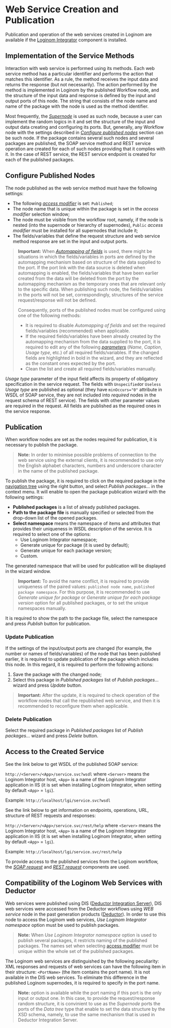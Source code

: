 # Web Service Creation and Publication

Publication and operation of the web services created in Loginom are available if the [Loginom Integrator](https://loginom.ru/platform/pricing#component-integrator) component is installed.

## Implementation of the Service Methods

Interaction with web service is performed using its methods. Each web service method has a particular identifier and performs the action that matches this identifier. As a rule, the method receives the input data and returns the response (but not necessarily). The action performed by the method is implemented in Loginom by the published Workflow node, and the structure of the input data and response is defined by the input and output ports of this node. The string that consists of the node name and name of the package with the node is used as the method identifier.

Most frequently, the *[Supernode](../../processors/control/submodel.md)* is used as such node, because a user can implement the random logics in it and set the structure of the input and output data creating and configuring its ports. But, generally, any Workflow node with the settings described in *[Configure published nodes](#nastroyka-publikuemykh-uzlov)* section can be such node. If the package contains several such nodes and several packages are published, the SOAP service method and REST service operation are created for each of such nodes providing that it complies with it. In the case of REST service, the REST service endpoint is created for each of the published packages.

## Configure Published Nodes

The node published as the web service method must have the following settings:

* The following *[access modifier](../../scenario/access-modifier.md)* is set: `Published`;
* The node name that is unique within the package is set in the *access modifier* selection window;
* The node must be visible from the workflow root, namely, if the node is nested (into the supernode or hierarchy of supernodes), `Public` *access modifier* must be installed for all supernodes that include it;
* The fields/variables that define the request structure and web service method response are set in the input and output ports.

> **Important:** When *[Automapping of fields](../../scenario/ports/field-synchronization.md)* is used, there might be situations in which the fields/variables in ports are defined by the automapping mechanism based on structure of the data supplied to the port. If the port link with the data source is deleted when automapping is enabled, the fields/variables that have been earlier created from the data will be deleted from the port by the automapping mechanism as the temporary ones that are relevant only to the specific data. When publishing such node, the fields/variables in the ports will not be set, correspondingly, structures of the service request/response will not be defined.
>
> Consequently, ports of the published nodes must be configured using one of the following methods:
> * It is required to disable *Automapping of fields* and set the required fields/variables (recommended) when applicable.
> * If the required fields/variables have been already created by the automapping mechanism from the data supplied to the port, it is required to edit any of the following *[parameters](../../processors/transformation/fields-parameters.md)* (*Name*, *Caption*, *Usage type*, etc.) of all required fields/variables. If the changed fields are highlighted in bold in the wizard, and they are reflected as the constant ones expected by the port.
> * Clean the list and create all required fields/variables manually.

*Usage type* parameter of the input field affects its property of obligatory specification in the service request. The fields with `Unspecified`or `Useless` *Usage type* are published as optional (they have `minOccurs="0"` attribute in WSDL of SOAP service, they are not included into *required* nodes in the request schema of REST service). The fields with other parameter values are required in the request. All fields are published as the required ones in the service response.

## Publication

When workflow nodes are set as the nodes required for publication, it is necessary to publish the package.

> **Note:** In order to minimise possible problems of connection to the web service using the external clients, it is recommended to use only the English alphabet characters, numbers and underscore character in the name of the published package.

To publish the package, it is required to click on the required package in the [navigation tree](../../interface/main-menu.md#navigatsiya) using the right button, and select *Publish packages…* in the context menu. It will enable to open the package publication wizard with the following settings:

* **Published packages** is a list of already published packages.
* **Path to the package file** is manually specified or selected from the drop-down list of the opened packages.
* **Select namespace** means the namespace of items and attributes that provides their uniqueness in WSDL description of the service. It is required to select one of the options:
   * Use Loginom Integrator namespace;
   * Generate unique for package (it is used by default);
   * Generate unique for each package version;
   * Custom.

The generated namespace that will be used for publication will be displayed in the wizard window.

> **Important:** To avoid the name conflict, it is required to provide uniqueness of the paired values:  `published node name`, `published package namespace`. For this purpose, it is recommended to use *Generate unique for package* or *Generate unique for each package version* option for all published packages, or to set the unique namespaces manually.

It is required to show the path to the package file, select the namespace and press *Publish* button for publication.

### Update Publication

If the settings of the input/output ports are changed (for example, the number or names of fields/variables) of the node that has been published earlier, it is required to update publication of the package which includes this node. In this regard, it is required to perform the following actions:

1. Save the package with the changed node;
2. Select this package in *Published packages* list of *Publish packages…* wizard and press *Update* button.

> **Important:** After the update, it is required to check operation of the workflow nodes that call the republished web service, and then it is recommended to reconfigure them when applicable.

### Delete Publication

Select the required package in *Published packages* list of *Publish packages…* wizard and press *Delete* button.

## Access to the Created Service

See the link below to get WSDL of the published SOAP service:

`http://<Server>/<App>/service.svc?wsdl` where `<Server>` means the Loginom Integrator host, `<App>` is a name of the Loginom Integrator application in IIS (it is set when installing Loginom Integrator, when setting by default `<App>` = `lgi`).

Example: `http://localhost/lgi/service.svc?wsdl`

See the link below to get information on endpoints, operations, URL, structure of REST requests and responses:

`http://<Server>/<App>/service.svc/rest/help` where `<Server>` means the Loginom Integrator host, `<App>` is a name of the Loginom Integrator application in IIS (it is set when installing Loginom Integrator, when setting by default `<App>` = `lgi`).

Example: `http://localhost/lgi/service.svc/rest/help`

To provide access to the published services from the Loginom workflow, the [*SOAP request*](../../processors/integration/soap-request.md) and [*REST request*](../../processors/integration/rest-request.md) components are used.

## Compatibility of the Loginom Web Services with Deductor

Web services were published using DIS ([Deductor Integration Server](https://basegroup.ru/deductor/components/integration-server)), DIS web services were accessed from the Deductor workflows using *WEB service* node in the past generation products ([Deductor](https://basegroup.ru/deductor/description)). In order to use this node to access the Loginom web services, *Use Loginom Integrator namespace* option must be used to publish packages.

> **Note:** When *Use Loginom Integrator namespace* option is used to publish several packages, it restricts naming of the published packages. The names set when selecting [access modifier](../../scenario/access-modifier.md) must be unique within the whole set of the published packages.

The Loginom web services are distinguished by the following peculiarity: XML responses and requests of web services can have the following item in their structure: `<PortName>` (the item contains the port name). It is not available in the DIS web services. To eliminate this difference in the published Loginom supernodes, it is required to specify *<Unspecified>* in the port name.

> **Note:** *<Unspecified>* option is available while the port naming if this port is the only input or output one. In this case, to provide the request/response random structure, it is convinient to use as the *Supernode* ports the ports of the *Data tree* type that enable to set the data structure by the XSD schema, namely, to use the same mechanism that is used in Deductor Integration Server.